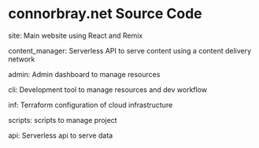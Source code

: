 # connorbray.net Source Code

site: Main website using React and Remix

content_manager: Serverless API to serve content using a content delivery network

admin: Admin dashboard to manage resources

cli: Development tool to manage resources and dev workflow

inf: Terraform configuration of cloud infrastructure

scripts: scripts to manage project

api: Serverless api to serve data
